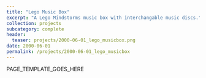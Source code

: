 ```yaml
---
title: "Lego Music Box"
excerpt: "A Lego Mindstorms music box with interchangable music discs."
collection: projects
subcategory: complete
header: 
  teaser: projects/2000-06-01_lego_musicbox.png
date: 2000-06-01
permalink: /projects/2000-06-01_lego_musicbox
---
```


PAGE_TEMPLATE_GOES_HERE
